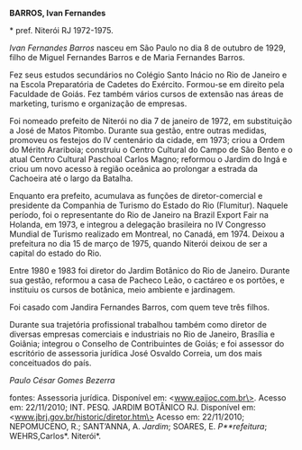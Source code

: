 **BARROS, Ivan Fernandes**

\* pref. Niterói RJ 1972-1975.

*Ivan Fernandes Barros* nasceu em São Paulo no dia 8 de outubro de 1929,
filho de Miguel Fernandes Barros e de Maria Fernandes Barros.

Fez seus estudos secundários no Colégio Santo Inácio no Rio de Janeiro e
na Escola Preparatória de Cadetes do Exército. Formou-se em direito pela
Faculdade de Goiás. Fez também vários cursos de extensão nas áreas de
marketing, turismo e organização de empresas.

Foi nomeado prefeito de Niterói no dia 7 de janeiro de 1972, em
substituição a José de Matos Pitombo. Durante sua gestão, entre outras
medidas, promoveu os festejos do IV centenário da cidade, em 1973; criou
a Ordem do Mérito Arariboia; construiu o Centro Cultural do Campo de São
Bento e o atual Centro Cultural Paschoal Carlos Magno; reformou o Jardim
do Ingá e criou um novo acesso à região oceânica ao prolongar a estrada
da Cachoeira até o largo da Batalha.

Enquanto era prefeito, acumulava as funções de diretor-comercial e
presidente da Companhia de Turismo do Estado do Rio (Flumitur). Naquele
período, foi o representante do Rio de Janeiro na Brazil Export Fair na
Holanda, em 1973, e integrou a delegação brasileira no IV Congresso
Mundial de Turismo realizado em Montreal, no Canadá, em 1974. Deixou a
prefeitura no dia 15 de março de 1975, quando Niterói deixou de ser a
capital do estado do Rio.

Entre 1980 e 1983 foi diretor do Jardim Botânico do Rio de Janeiro.
Durante sua gestão, reformou a casa de Pacheco Leão, o cactáreo e os
portões, e instituiu os cursos de botânica, meio ambiente e jardinagem.

Foi casado com Jandira Fernandes Barros, com quem teve três filhos.

Durante sua trajetória profissional trabalhou também como diretor de
diversas empresas comerciais e industriais no Rio de Janeiro, Brasília e
Goiânia; integrou o Conselho de Contribuintes de Goiás; e foi assessor
do escritório de assessoria jurídica José Osvaldo Correia, um dos mais
conceituados do país.

*Paulo César Gomes Bezerra*

fontes: Assessoria jurídica. Disponível em: \<www.eajjoc.com.br\>.
Acesso em: 22/11/2010; INT. PESQ. JARDIM BOTÂNICO RJ. Disponível em:
\<www.jbrj.gov.br/historic/diretor.htm\> Acesso em: 22/11/2010;
NEPOMUCENO, R.; SANT’ANNA, A. *Jardim*; SOARES, E. *P**refeitura*;
WEHRS,Carlos*. Niterói*.
